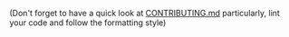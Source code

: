 (Don't forget to have a quick look at [CONTRIBUTING.md](https://github.com/davidtvs/pytorch-lr-finder/blob/master/CONTRIBUTING.md) particularly, lint your code and follow the formatting style)
